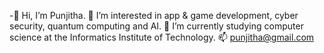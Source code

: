 -👋 Hi, I’m Punjitha.
👀 I’m interested in app & game development, cyber security, quantum computing and AI.
🌱 I’m currently studying computer science at the Informatics Institute of Technology.
📫 punjitha@gmail.com

<!---
algotyrnt/algotyrnt is a ✨ special ✨ repository because its `README.md` (this file) appears on your GitHub profile.
You can click the Preview link to take a look at your changes.
--->
